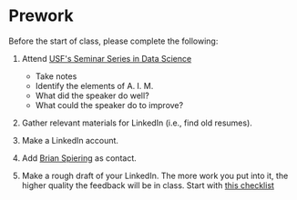 Prework
======

Before the start of class, please complete the following:

1.  Attend [USF's Seminar Series in Data Science](https://www.meetup.com/USF-Seminar-Series-in-Data-Science/)
    - Take notes 
    - Identify the elements of A. I. M.
    - What did the speaker do well?
    - What could the speaker do to improve?

2. Gather relevant materials for LinkedIn (i.e., find old resumes).

3. Make a LinkedIn account.

4. Add [Brian Spiering](http://www.linkedin.com/in/brianspiering/) as contact. 

5. Make a rough draft of your LinkedIn. The more work you put into it, the higher quality the feedback will be in class. Start with [this checklist](https://university.linkedin.com/content/dam/university/global/en_US/site/pdf/LinkedIn_Sample_Profile_onesheet-David.pdf)

